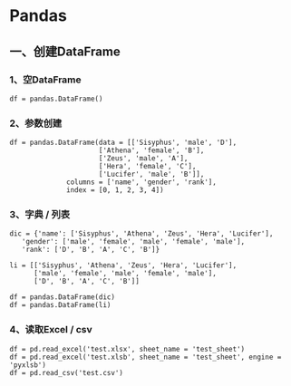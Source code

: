 # Pandas

## 一、创建DataFrame

### 1、空DataFrame

    df = pandas.DataFrame()

### 2、参数创建

    df = pandas.DataFrame(data = [['Sisyphus', 'male', 'D'],
                          ['Athena', 'female', 'B'],
                          ['Zeus', 'male', 'A'],
                          ['Hera', 'female', 'C'],
                          ['Lucifer', 'male', 'B']],
                  columns = ['name', 'gender', 'rank'],
                  index = [0, 1, 2, 3, 4])

### 3、字典 / 列表

    dic = {'name': ['Sisyphus', 'Athena', 'Zeus', 'Hera', 'Lucifer'],
       'gender': ['male', 'female', 'male', 'female', 'male'],
       'rank': ['D', 'B', 'A', 'C', 'B']}

    li = [['Sisyphus', 'Athena', 'Zeus', 'Hera', 'Lucifer'],
          ['male', 'female', 'male', 'female', 'male'],
          ['D', 'B', 'A', 'C', 'B']]
          
    df = pandas.DataFrame(dic)
    df = pandas.DataFrame(li)
    
### 4、读取Excel / csv

    df = pd.read_excel('test.xlsx', sheet_name = 'test_sheet')
    df = pd.read_excel('test.xlsb', sheet_name = 'test_sheet', engine = 'pyxlsb')
    df = pd.read_csv('test.csv')
